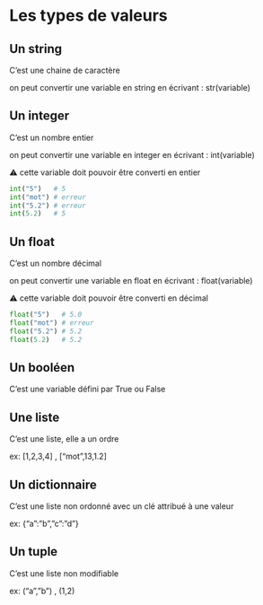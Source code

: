 # Les types de valeurs

## Un string

C’est une chaine de caractère

on peut convertir une variable en string en écrivant : str(variable)

## Un integer

C’est un nombre entier

on peut convertir une variable en integer en écrivant : int(variable)

:warning: cette variable doit pouvoir être converti en entier

```python
int("5")   # 5
int("mot") # erreur
int("5.2") # erreur
int(5.2)   # 5
```

## Un float
C’est un nombre décimal

on peut convertir une variable en float en écrivant : float(variable)

⚠️ cette variable doit pouvoir être converti en décimal

```python
float("5")   # 5.0
float("mot") # erreur
float("5.2") # 5.2
float(5.2)   # 5.2
```

## Un booléen

C’est une variable défini par True ou False

## Une liste

C’est une liste, elle a un ordre

ex: [1,2,3,4] , [“mot”,13,1.2]

## Un dictionnaire

C’est une liste non ordonné avec un clé attribué à une valeur

ex: {“a”:”b”,”c”:”d”}

## Un tuple

C’est une liste non modifiable

ex: (“a”,”b”) , (1,2)
